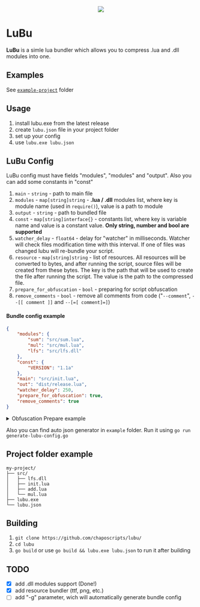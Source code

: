 <div style="text-align:center"><img src="https://www.blast.hk/attachments/259340/" /></div>

# LuBu
**LuBu** is a simle lua bundler which allows you to compress .lua and .dll modules into one.

## Examples
See [`example-project`](https://github.com/chaposcripts/lubu/tree/main/example-project) folder

## Usage
1. install lubu.exe from the latest release
2. create `lubu.json` file in your project folder
3. set up your config
4. use `lubu.exe lubu.json`

## LuBu Config
LuBu config must have fields "modules", "modules" and "output". Also you can add some constants in "const"
1. `main` - `string` - path to main file
2. `modules` - `map[string]string` - **.lua / .dll** modules list, where key is module name (used in `require()`), value is a path to module
4. `output` - `string` - path to bundled file
5. `const` - `map[string]interface{}` - constants list, where key is variable name and value is a constant value. **Only string, number and bool are supported**
6. `watcher_delay` - `float64` - delay for "watcher" in milliseconds. Watcher will check files modification time with this interval. If one of files was changed lubu will re-bundle your script.
7. `resource` - `map[string]string` - list of resources. All resources will be converted to bytes, and after running the script, source files will be created from these bytes. The key is the path that will be used to create the file after running the script. The value is the path to the compressed file.
8. `prepare_for_obfuscation` - `bool` - preparing for script obfuscation
9. `remove_comments` - `bool` - remove all comments from code ("`--comment`", `--[[ comment ]]` and `--[=[ comment]=]`)

#### Bundle config example
```json
{
    "modules": {
        "sum": "src/sum.lua",
        "mul": "src/mul.lua",
        "lfs": "src/lfs.dll"
    },
    "const": {
        "VERSION": "1.1a"
    },
    "main": "src/init.lua",
    "out": "dist/release.lua",
    "watcher_delay": 250,
    "prepare_for_obfuscation": true,
    "remove_comments": true
}
```

<details>
  <summary>Obfuscation Prepare example</summary>  
  
### Preparing for obfuscation
1. Change all `number` values to `tonumber("NUMBER")`
2. Change all table functions defenitions and calls

Also you can add "ingnoring" blocks:
```lua
---@OBFIGNORE
local anotherNumber = 123; -- this number will NOT replaced to "tonumber" cuz of "ignoring zone"
---@ENDOBFIGNORE
```
#### Before:
```lua
local localNum = 1;
globalNum = 99;

local t = {
    [1] = 1,
    ['2'] = 'two',
    funcs = {}
};

function t.a() end
function t.funcs.a() end
function t.funcs:method()
    print(tostring(self));
end

print('Number inside string will NOT replaced to "tonumber": 999');
for i = 1, 100 do
    print(i .. '%');
end


---@OBFIGNORE
local anotherNumber = 123; -- this number will NOT replaced to "tonumber" cuz of "ignoring zone"
---@ENDOBFIGNORE

t.a();
t.funcs.a();
t.funcs:method();
print([[
    test3
    1
    2
]]);
```
#### After:
```lua
local localNum = tonumber("1");
globalNum = tonumber("99");

local t = {
    [tonumber("1")] = tonumber("1"),
    ['2'] = 'two',
    funcs = {}
};

t['a'] = function() end
t.funcs['a'] = function() end
t['funcs']['method'] = function(self)
    print(tostring(self));
end

print('Number inside string will NOT replaced to "tonumber": 999');
for i = tonumber("1"), tonumber("100") do
    print(i .. '%');
end


---@OBFIGNORE
local anotherNumber = 123; -- this number will NOT replaced to "tonumber" cuz of "ignoring zone"
---@ENDOBFIGNORE

t['a']();
t['funcs']['a']();
t['funcs']['method'](t['funcs']);
print([[
    test3
    1
    2
]]);
```
</details>

Also you can find auto json generator in `example` folder. Run it using `go run generate-lubu-config.go`
## Project folder example
```
my-project/
├── src/
│   ├── lfs.dll
│   ├── init.lua
│   ├── add.lua
│   └── mul.lua
├── lubu.exe
└── lubu.json
```

## Building
1. `git clone https://github.com/chaposcripts/lubu/`
2. `cd lubu`
3. `go build` or use `go build && lubu.exe lubu.json` to run it after building

## TODO
* [x] add .dll modules support (Done!)
* [x] add resource bundler (ttf, png, etc.)
* [ ] add "-g" parameter, wich will automatically generate bundle config
